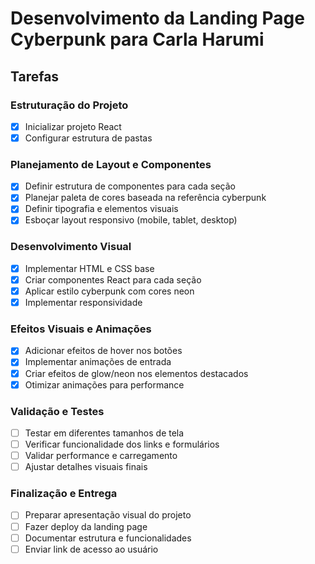 # Desenvolvimento da Landing Page Cyberpunk para Carla Harumi

## Tarefas

### Estruturação do Projeto
- [x] Inicializar projeto React
- [x] Configurar estrutura de pastas

### Planejamento de Layout e Componentes
- [x] Definir estrutura de componentes para cada seção
- [x] Planejar paleta de cores baseada na referência cyberpunk
- [x] Definir tipografia e elementos visuais
- [x] Esboçar layout responsivo (mobile, tablet, desktop)

### Desenvolvimento Visual
- [x] Implementar HTML e CSS base
- [x] Criar componentes React para cada seção
- [x] Aplicar estilo cyberpunk com cores neon
- [x] Implementar responsividade

### Efeitos Visuais e Animações
- [x] Adicionar efeitos de hover nos botões
- [x] Implementar animações de entrada
- [x] Criar efeitos de glow/neon nos elementos destacados
- [x] Otimizar animações para performance

### Validação e Testes
- [ ] Testar em diferentes tamanhos de tela
- [ ] Verificar funcionalidade dos links e formulários
- [ ] Validar performance e carregamento
- [ ] Ajustar detalhes visuais finais

### Finalização e Entrega
- [ ] Preparar apresentação visual do projeto
- [ ] Fazer deploy da landing page
- [ ] Documentar estrutura e funcionalidades
- [ ] Enviar link de acesso ao usuário
